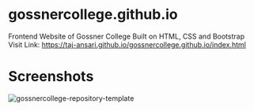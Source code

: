 # gossnercollege.github.io
Frontend Website of Gossner College Built on HTML, CSS and Bootstrap
Visit Link: https://taj-ansari.github.io/gossnercollege.github.io/index.html
# Screenshots
![gossnercollege-repository-template](https://user-images.githubusercontent.com/80216905/195973136-310d722c-ea0f-4f27-a8b1-d90084be82c9.png)

